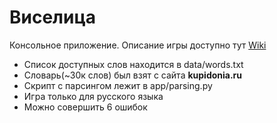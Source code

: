 # Виселица
Консольное приложение. Описание игры доступно тут  [Wiki](https://ru.wikipedia.org/wiki/%D0%92%D0%B8%D1%81%D0%B5%D0%BB%D0%B8%D1%86%D0%B0_%28%D0%B8%D0%B3%D1%80%D0%B0%29)

* Список доступных слов находится в data/words.txt
* Словарь(~30к слов) был взят с сайта **kupidonia.ru**
* Скрипт с парсингом лежит в app/parsing.py
* Игра только для русского языка
* Можно совершить 6 ошибок

